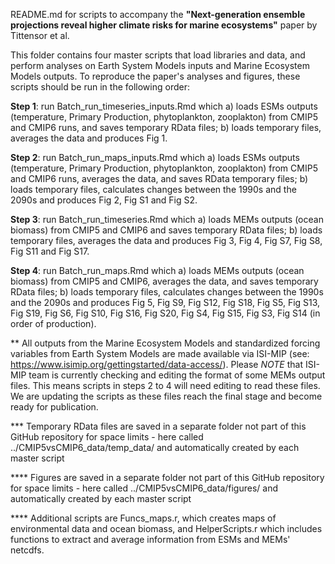 
README.md for scripts to accompany the **"Next-generation ensemble projections reveal higher climate risks for marine ecosystems"** paper by Tittensor et al. 

This folder contains four master scripts that load libraries and data, and perform analyses on Earth System Models inputs and Marine Ecosystem Models outputs. To reproduce the paper's analyses and figures, these scripts should be run in the following order:        

**Step 1**: run Batch_run_timeseries_inputs.Rmd which a) loads ESMs outputs (temperature, Primary Production, phytoplankton, zooplakton) from CMIP5 and CMIP6 runs, and saves temporary RData files; b) loads temporary files, averages the data and produces Fig 1.  

**Step 2**: run Batch_run_maps_inputs.Rmd which a) loads ESMs outputs (temperature, Primary Production,  phytoplankton, zooplakton) from CMIP5 and CMIP6 runs, averages the data, and saves RData temporary files; b) loads temporary files, calculates changes between the 1990s and the 2090s and produces Fig 2, Fig S1 and Fig S2.

**Step 3**: run Batch_run_timeseries.Rmd which a) loads MEMs outputs (ocean biomass) from CMIP5 and CMIP6 and saves temporary RData files; b) loads temporary files, averages the data and produces Fig 3, Fig 4, Fig S7, Fig S8, Fig S11 and Fig S17.  

**Step 4**: run Batch_run_maps.Rmd which a) loads MEMs outputs (ocean biomass) from CMIP5 and CMIP6, averages the data, and saves temporary RData files; b) loads temporary files, calculates changes between the 1990s and the 2090s and produces Fig 5, Fig S9, Fig S12, Fig S18, Fig S5, Fig S13, Fig S19, Fig S6, Fig S10, Fig S16, Fig S20, Fig S4, Fig S15, Fig S3, Fig S14 (in order of production).  

** All outputs from the Marine Ecosystem Models and standardized forcing variables from Earth System Models are made available via ISI-MIP (see: https://www.isimip.org/gettingstarted/data-access/). Please *NOTE* that ISI-MIP team is currently checking and editing the format of some MEMs output files. This means scripts in steps 2 to 4 will need editing to read these files. We are updating the scripts as these files reach the final stage and become ready for publication.    

*** Temporary RData files are saved in a separate folder not part of this GitHub repository for space limits - here called ../CMIP5vsCMIP6_data/temp_data/ and automatically created by each master script

**** Figures are saved in a separate folder not part of this GitHub repository for space limits - here called ../CMIP5vsCMIP6_data/figures/ and automatically created by each master script

**** Additional scripts are Funcs_maps.r, which creates maps of environmental data and ocean biomass, and HelperScripts.r which includes functions to extract and average information from ESMs and MEMs' netcdfs. 
